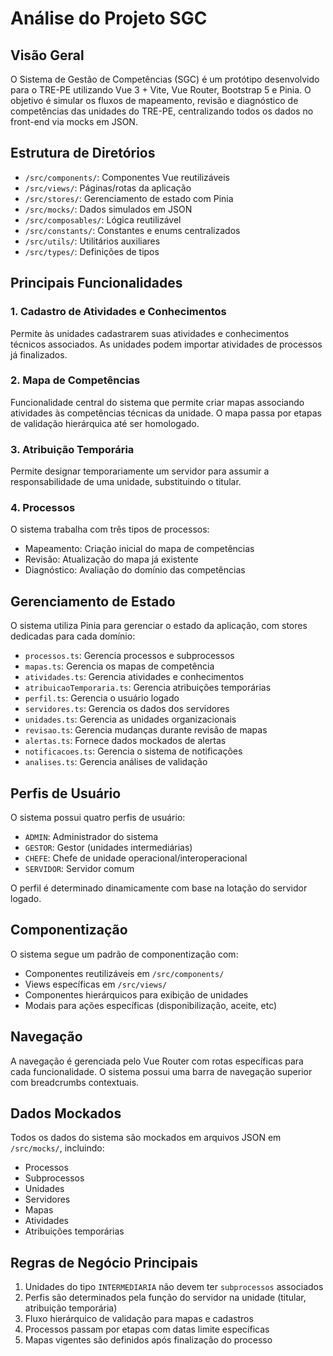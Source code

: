 # Análise do Projeto SGC

## Visão Geral

O Sistema de Gestão de Competências (SGC) é um protótipo desenvolvido para o TRE-PE utilizando Vue 3 + Vite, Vue Router,
Bootstrap 5 e Pinia. O objetivo é simular os fluxos de mapeamento, revisão e diagnóstico de competências das unidades do
TRE-PE, centralizando todos os dados no front-end via mocks em JSON.

## Estrutura de Diretórios

- `/src/components/`: Componentes Vue reutilizáveis
- `/src/views/`: Páginas/rotas da aplicação
- `/src/stores/`: Gerenciamento de estado com Pinia
- `/src/mocks/`: Dados simulados em JSON
- `/src/composables/`: Lógica reutilizável
- `/src/constants/`: Constantes e enums centralizados
- `/src/utils/`: Utilitários auxiliares
- `/src/types/`: Definições de tipos

## Principais Funcionalidades

### 1. Cadastro de Atividades e Conhecimentos

Permite às unidades cadastrarem suas atividades e conhecimentos técnicos associados. As unidades podem importar
atividades de processos já finalizados.

### 2. Mapa de Competências

Funcionalidade central do sistema que permite criar mapas associando atividades às competências técnicas da unidade. O
mapa passa por etapas de validação hierárquica até ser homologado.

### 3. Atribuição Temporária

Permite designar temporariamente um servidor para assumir a responsabilidade de uma unidade, substituindo o titular.

### 4. Processos

O sistema trabalha com três tipos de processos:

- Mapeamento: Criação inicial do mapa de competências
- Revisão: Atualização do mapa já existente
- Diagnóstico: Avaliação do domínio das competências

## Gerenciamento de Estado

O sistema utiliza Pinia para gerenciar o estado da aplicação, com stores dedicadas para cada domínio:

- `processos.ts`: Gerencia processos e subprocessos
- `mapas.ts`: Gerencia os mapas de competência
- `atividades.ts`: Gerencia atividades e conhecimentos
- `atribuicaoTemporaria.ts`: Gerencia atribuições temporárias
- `perfil.ts`: Gerencia o usuário logado
- `servidores.ts`: Gerencia os dados dos servidores
- `unidades.ts`: Gerencia as unidades organizacionais
- `revisao.ts`: Gerencia mudanças durante revisão de mapas
- `alertas.ts`: Fornece dados mockados de alertas
- `notificacoes.ts`: Gerencia o sistema de notificações
- `analises.ts`: Gerencia análises de validação

## Perfis de Usuário

O sistema possui quatro perfis de usuário:

- `ADMIN`: Administrador do sistema
- `GESTOR`: Gestor (unidades intermediárias)
- `CHEFE`: Chefe de unidade operacional/interoperacional
- `SERVIDOR`: Servidor comum

O perfil é determinado dinamicamente com base na lotação do servidor logado.

## Componentização

O sistema segue um padrão de componentização com:

- Componentes reutilizáveis em `/src/components/`
- Views específicas em `/src/views/`
- Componentes hierárquicos para exibição de unidades
- Modais para ações específicas (disponibilização, aceite, etc)

## Navegação

A navegação é gerenciada pelo Vue Router com rotas específicas para cada funcionalidade. O sistema possui uma barra de
navegação superior com breadcrumbs contextuais.

## Dados Mockados

Todos os dados do sistema são mockados em arquivos JSON em `/src/mocks/`, incluindo:

- Processos
- Subprocessos
- Unidades
- Servidores
- Mapas
- Atividades
- Atribuições temporárias

## Regras de Negócio Principais

1. Unidades do tipo `INTERMEDIARIA` não devem ter `subprocessos` associados
2. Perfis são determinados pela função do servidor na unidade (titular, atribuição temporária)
3. Fluxo hierárquico de validação para mapas e cadastros
4. Processos passam por etapas com datas limite específicas
5. Mapas vigentes são definidos após finalização do processo